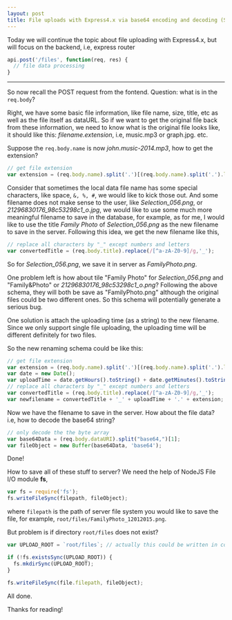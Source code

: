 ```yaml
---
layout: post
title: File uploads with Express4.x via base64 encoding and decoding (Server-side)
---
```


Today we will continue the topic about file uploading with Express4.x, but will focus on the backend, i.e,
express router

```javascript
api.post('/files', function(req, res) {
  // file data processing
}
```

---

So now recall the POST request from the fontend. Question: what is in the `req.body`?

Right, we have some basic file information, like file name, size, title, etc as well as the file itself as
dataURL. So if we want to get the original file back from these information, we need to know what is the original file
looks like, it should like this: *filename.extension*, i.e, music.mp3 or graph.jpg. etc.

Suppose the `req.body.name` is now *john.music-2014.mp3*, how to get the extension?

```javascript
// get file extension
var extension = (req.body.name).split('.')[(req.body.name).split('.').length -1];
```

Consider that sometimes the local data file name has some special characters, like space, `&, %, #`, we would like to kick those
out. And some filename does not make sense to the user, like *Selection_056.png*, or *21296830176_98c53298c1_o.jpg*, we would like to
use some much more meaningful filename to save in the database, for example, as for me, I would like to use the title *Family Photo* of
*Selection_056.png* as the new filename to save in the server. Following this idea, we get the new filename like this,

```javascript
// replace all characters by "_" except numbers and letters
var convertedTitle = (req.body.title).replace(/[^a-zA-Z0-9]/g,'_');
```
So for *Selection_056.png*, we save it in server as *FamilyPhoto.png*.

One problem left is how about tile "Family Photo" for *Selection_056.png* and
"Family&Photo" or *21296830176_98c53298c1_o.png*? Following the above schema, they will
both be save as "FamilyPhoto.png" although the original files could be two different ones.
So this schema will potentially generate a serious bug.

One solution is attach the uploading time (as a string) to the new filename. Since we only support
single file uploading, the uploading time will be different definitely for two files.

So the new renaming schema could be like this:

```javascript
// get file extension
var extension = (req.body.name).split('.')[(req.body.name).split('.').length -1];
var date = new Date();
var uploadTime = date.getHours().toString() + date.getMinutes().toString() + date.getSeconds().toString();
// replace all characters by "_" except numbers and letters
var convertedTitle = (req.body.title).replace(/[^a-zA-Z0-9]/g,'_');
var newfilename = convertedTitle + '_' + uploadTime + '.' + extension;
```

Now we have the filename to save in the server. How about the file data? i.e, how to decode the base64 string?

```javascript
// only decode the the byte array
var base64Data = (req.body.dataURI).split("base64,")[1];
var fileObject = new Buffer(base64Data, 'base64');
```

Done!

How to save all of these stuff to server? We need the help of NodeJS File I/O module **fs**,

```javascript
var fs = require('fs');
fs.writeFileSync(filepath, fileObject);
```
where `filepath` is the path of server file system you would like to save the file,
for example, `root/files/FamilyPhoto_12012015.png`.

But problem is if directory `root/files` does not exist?

```javascript
var UPLOAD_ROOT = `root/files`; // actually this could be written in config.js

if (!fs.existsSync(UPLOAD_ROOT)) {
  fs.mkdirSync(UPLOAD_ROOT);
}

fs.writeFileSync(file.filepath, fileObject);
```
All done.

Thanks for reading!
